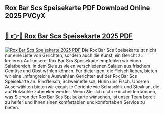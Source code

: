 ## Rox Bar Scs Speisekarte PDF Download Online 2025 PVCyX

# <h2><a href="http://gc7azf.nevu.top/?p=Rox+Bar+Scs+Speisekarte">🔗 👉🔴 Rox Bar Scs Speisekarte 2025 PDF</a></h2>

[![Rox Bar Scs Speisekarte 2025 PDF](https://i.imgur.com/dBaPXMq.png)](http://gc7azf.nevu.top/?p=Rox+Bar+Scs+Speisekarte)
Die Rox Bar Scs Speisekarte ist nicht nur eine Liste von Gerichten, sondern auch die Kunst, ein Gericht zu kreieren. Auf unserer Rox Bar Scs Speisekarte empfehlen wir einen Salatbereich, in dem Sie aus vielen verschiedenen Salaten aus frischem Gemüse und Obst wählen können. Für diejenigen, die Fleisch lieben, bieten wir eine umfangreiche Auswahl an Gerichten auf der Rox Bar Scs Speisekarte an: Rindfleisch, Schweinefleisch, Huhn und Fisch. Unseren Auserwählten bieten wir exquisite Gerichte wie Schaschlik und Steak an, die auf Holzkohle zubereitet werden. Wenn Sie sich nicht entscheiden können, was Sie von der Rox Bar Scs Speisekarte wünschen, ist unser Team bereit zu helfen und Ihnen einen komfortablen und komfortablen Service zu bieten.
